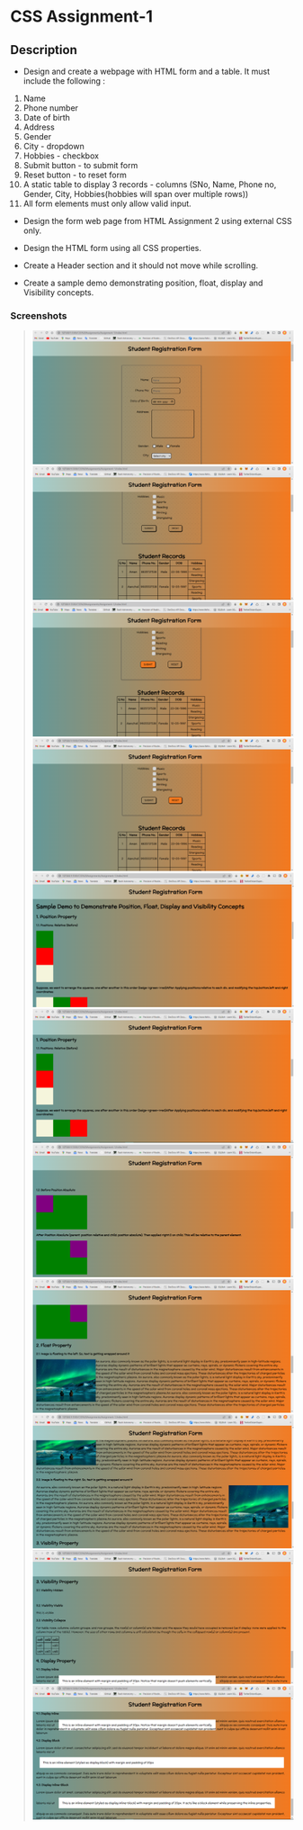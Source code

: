 # CSS Assignment-1

## Description

* Design and create a webpage with HTML form and a table. It must include the following :

1. Name
2. Phone number
3. Date of birth
4. Address
5. Gender
6. City - dropdown
7. Hobbies - checkbox
8. Submit button  - to submit form
9. Reset button - to reset form
10. A static table to display 3 records - columns (SNo, Name, Phone no, Gender, City, Hobbies(hobbies will span over multiple rows))
11. All form elements must only allow valid input.


* Design the form web page from HTML Assignment 2 using external CSS only.

* Design the HTML form using all CSS properties.

* Create a Header section and it should not move while scrolling.

* Create a sample demo demonstrating position, float, display and Visibility concepts.
### Screenshots

> ![image](output/im1.png)
> ![image](output/im2.png)
> ![image](output/im3.png)
> ![image](output/im4.png)
> ![image](output/im5.png)
> ![image](output/im6.png)
> ![image](output/im7.png)
> ![image](output/im8.png)
> ![image](output/im9.png)
> ![image](output/im10.png)
> ![image](output/im11.png)